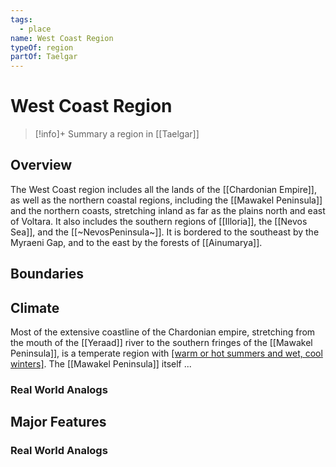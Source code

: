 ```yaml
---
tags:
  - place
name: West Coast Region
typeOf: region
partOf: Taelgar
---
```

# West Coast Region
>[!info]+ Summary
> a region in [[Taelgar]]

## Overview

The West Coast region includes all the lands of the [[Chardonian Empire]], as well as the northern coastal regions, including the [[Mawakel Peninsula]] and the northern coasts, stretching inland as far as the plains north and east of Voltara. It also includes the southern regions of [[Illoria]], the [[Nevos Sea]], and the [[~NevosPeninsula~]]. It is bordered to the southeast by the Myraeni Gap, and to the east by the forests of [[Ainumarya]]. 

## Boundaries

## Climate

Most of the extensive coastline of the Chardonian empire, stretching from the mouth of the [[Yeraad]] river to the southern fringes of the [[Mawakel Peninsula]], is a temperate region with [[warm or hot summers and wet, cool winters]](https://geodiode.com/climate/mediterranean). The [[Mawakel Peninsula]] itself ...


### Real World Analogs


## Major Features


### Real World Analogs